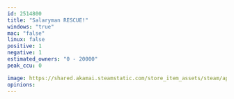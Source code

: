 ```yaml
---
id: 2514800
title: "Salaryman RESCUE!"
windows: "true"
mac: "false"
linux: false
positive: 1
negative: 1
estimated_owners: "0 - 20000"
peak_ccu: 0

image: https://shared.akamai.steamstatic.com/store_item_assets/steam/apps/2514800/header.jpg?t=1699621394
opinions:
---
```

